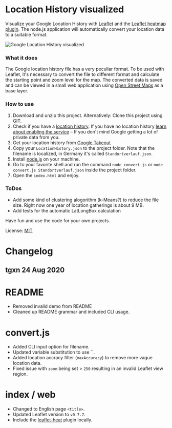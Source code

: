 Location History visualized
================

Visualize your Google Location History with [Leaflet][1] and the [Leaflet heatmap plugin][2]. The node.js application will automatically convert your location data to a suitable format.

![Google Location History visualized](https://raw.githubusercontent.com/stekhn/location-history/master/preview.jpg)

### What it does
The Google location history file has a very peculiar format. To be used with Leaflet, it's necessary to convert the file to different format and calculate the starting point and zoom level for the map. The converted data is saved and can be viewed in a small web application using [Open Street Maps][4] as a base layer.

### How to use
1. Download and unzip this project. Alternatively: Clone this project using GIT.
2. Check if you have a [location history][5]. If you have no location history [learn about enabling the service][6] – If you don't mind Google getting a lot of private data from you.
3. Get your location history from [Google Takeout][7]
4. Copy your `LocationHistory.json` to the project folder. Note that the filename is localized, in Germany it's called `Standortverlauf.json`.
5. Install [node.js][8] on your machine.
6. Go to your favorite shell and run the command `node convert.js` or `node convert.js Standortverlauf.json` inside the project folder.
7. Open the `index.html` and enjoy.

### ToDos
* Add some kind of clustering alogorithm (k-Means?) to reduce the file size. Right now one year of location gatherings is about 9 MB. 
* Add tests for the automatic LatLongBox calculation

Have fun and use the code for your own projects.

License: [MIT][9]

# Changelog

## tgxn 24 Aug 2020

# README
- Removed invalid demo from README
- Cleaned up README grammar and included CLI usage.

# convert.js
- Added CLI input option for filename.
- Updated variable substitution to use ``.
- Added location accracy filter (`maxAccuracy`) to remove more vague location data.
- Fixed issue with `zoom` being set > `250` resulting in an invalid Leaflet view region.

# index / web
- Changed to English page `<title>`.
- Updated Leaflet version to `v0.7.7`.
- Include the [leaflet-heat][10] plugin locally.

[1]: http://leafletjs.com/
[2]: https://github.com/Leaflet/Leaflet.heat
[4]: http://www.openstreetmap.org/
[5]: https://maps.google.com/locationhistory/
[6]: https://support.google.com/accounts/answer/3118687?ref_topic=3100928&hl=en
[7]: https://www.google.com/takeout/?pli=1#custom:latitude
[8]: http://nodejs.org/
[9]: http://opensource.org/licenses/MIT
[10]: https://github.com/Leaflet/Leaflet.heat
